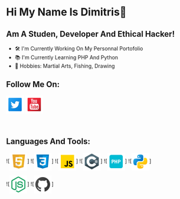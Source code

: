 # Hi My Name Is Dimitris👋

## Am A Studen, Developer And Ethical Hacker!
- 🛠 I'm Currently Working On My Personnal Portofolio
- 📚 I'm Currently Learning PHP And Python
- 🏅 Hobbies: Martial Arts, Fishing, Drawing

## Follow Me On:

[![twitter](./img/tw.png)](https://twitter.com/DimitrisEbrahim)
[![youtube](./img/yt.png)](https://www.youtube.com/channel/UCJQ_4gnMa7A49orDybZl7hA)

<br/>

## Languages And Tools:

![<img align="center" alt="HTML5" src="./img/html.png" width="48px" height="48px" />]
![<img align="center" alt="CSS3" src="./img/css.png" width="48px" height="48px" />]
![<img align="center" alt="Javascript" src="./img/js.png" width="48px" height="48px" />]
![<img align="center" alt="c" src="./img/c.png" width="48px" height="48px" />]
![<img align="center" alt="PHP" src="./img/php.png" width="48px" height="48px" />]
![<img align="center" alt="Python" src="./img/py.png" width="48px" height="48px" />]

![<img align="center" alt="Node JS" src="./img/node.png" width="48px" height="48px" />]
![<img align="center" alt="Github" src="./img/git.png" width="48px" height="48px" />]

[twitter]: https://twitter.com/DimitrisEbrahim
[youtube]: https://www.youtube.com/channel/UCJQ_4gnMa7A49orDybZl7hA